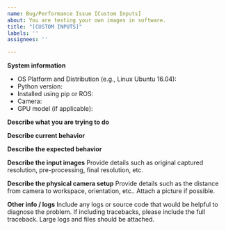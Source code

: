 ```yaml
---
name: Bug/Performance Issue [Custom Inputs]
about: You are testing your own images in software.
title: "[CUSTOM INPUTS]"
labels: ''
assignees: ''

---
```


**System information**
- OS Platform and Distribution (e.g., Linux Ubuntu 16.04):
- Python version:
- Installed using pip or ROS:
- Camera:
- GPU model (if applicable):

**Describe what you are trying to do**

**Describe current behavior**

**Describe the expected behavior** 

**Describe the input images**
Provide details such as original captured resolution, pre-processing, final resolution, etc.

**Describe the physical camera setup**
Provide details such as the distance from camera to workspace, orientation, etc.. Attach a picture if possible.

**Other info / logs**
Include any logs or source code that would be helpful to diagnose the problem. If including tracebacks, please include the full traceback. Large logs and files should be attached.
